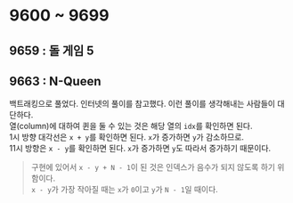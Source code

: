 # 9600 ~ 9699


## 9659 : 돌 게임 5

## 9663 : N-Queen
백트래킹으로 풀었다. 인터넷의 풀이를 참고했다. 이런 풀이를 생각해내는 사람들이 대단하다.  
열(column)에 대하여 퀸을 둘 수 있는 것은 해당 열의 `idx`를 확인하면 된다.  
1시 방향 대각선은 `x + y`를 확인하면 된다. `x`가 증가하면 `y`가 감소하므로.  
11시 방향은 `x - y`를 확인하면 된다. `x`가 증가하면 `y`도 따라서 증가하기 때문이다.  
> 구현에 있어서 `x - y + N - 1`이 된 것은 인덱스가 음수가 되지 않도록 하기 위함이다.  
`x - y`가 가장 작아질 때는 `x`가 `0`이고 `y`가 `N - 1`일 때이다.
